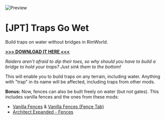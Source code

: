 ![Preview](About/Preview.png)

# [JPT] Traps Go Wet
Build traps on water without bridges in RimWorld. 

[**>>> DOWNLOAD IT HERE <<<**](https://github.com/jptrrs/TrapsGoWet/releases/latest)

_Raiders aren't afraid to dip their toes, so why should you have to build a bridge to hold your traps? Just sink them to the bottom!_

This will enable you to build traps on any terrain, including water. Anything with "trap" in its name will be affected, including traps from other mods.

**Bonus:** Now, fences can also be built freely on water (but not gates). This includes vanilla fences and the ones from these mods:
<ul>
<li><a href="https://steamcommunity.com/sharedfiles/filedetails/?id=1803445973">Vanilla Fences</a> & <a href="https://steamcommunity.com/sharedfiles/filedetails/?id=1870822299">Vanilla Fences (Fence Tab)</a></li>
<li><a href="https://steamcommunity.com/sharedfiles/filedetails/?id=2050680665">Architect Expanded - Fences</a>
</li>
</ul>
